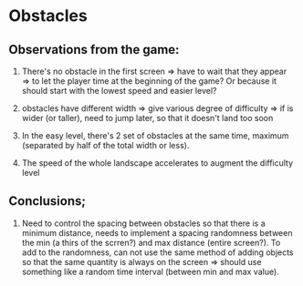 # Obstacles

## Observations from the game:

1. There's no obstacle in the first screen => have to wait that they appear
=> to let the player time at the beginning of the game? Or because it should start with the lowest speed and easier level?

2. obstacles have different width => give various degree of difficulty => if is wider (or taller), need to jump later, so that it doesn't land too soon

3. In the easy level, there's 2 set of obstacles at the same time, maximum (separated by half of the total width or less).

4. The speed of the whole landscape accelerates to augment the difficulty level

## Conclusions;

1. Need to control the spacing between obstacles so that there is a minimum distance, needs to implement a spacing randomness between the min (a thirs of the scrren?) and max distance (entire screen?). To add to the randomness, can not use the same method of adding objects so that the same quantity is always on the screen => should use something like a random time interval (between min and max value).
